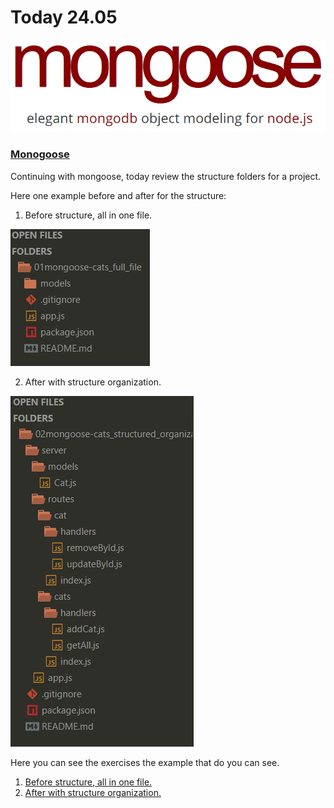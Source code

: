 # Today 24.05


[![mongoose](img/mongoose.png)](http://mongoosejs.com/)


### [Monogoose](http://mongoosejs.com/)


Continuing with mongoose, today review the structure folders for a project.

Here one example before and after for the structure:

1. Before structure, all in one file.

![img/01.png](img/01.png)

2. After with structure organization.

![img/02.png](img/02.png)

Here you can see the exercises the example that do you can see.

1. [Before structure, all in one file.](01mongoose-cats_full_file)
1. [After with structure organization.](02mongoose-cats_structured_organization)
